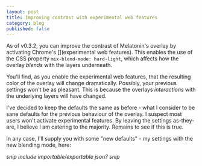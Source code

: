 ```yaml
---
layout: post
title: Improving contrast with experimental web features
category: blog
published: false
---
```


As of v0.3.2, you can improve the contrast of Melatonin's overlay
by activating Chrome's [](experimental web features). This
enables the use of the CSS property ```mix-blend-mode:
hard-light```, which affects how the overlay *blends* with the
layers underneath.

You'll find, as you enable the experimental web features, that
the resulting color of the overlay will change dramatically.
Possibly, your previous settings won't be as pleasant. This is
because the overlays *interactions* with the underlying layers
will have changed.

I've decided to keep the defaults the same as before - what I
consider to be sane defaults for the previous behaviour of the
overlay. I suspect most users won't activate experimental
features. By leaving the settings as-they-are, I believe I am
catering to the majority. Remains to see if this is true.

In any case, I'll supply you with some "new defaults" - my
settings with the new blending mode, here:

*snip include importable/exportable json? snip*


